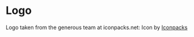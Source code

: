# Logo

Logo taken from the generous team at iconpacks.net: Icon by <a href='https://iconpacks.net/?utm_source=link-attribution&utm_content=3217'>Iconpacks</a>
